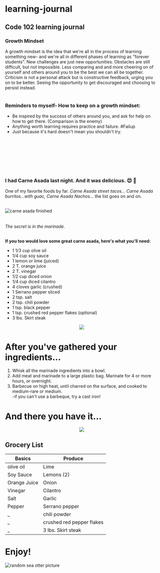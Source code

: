 # learning-journal
## Code 102 learning journal

### Growth Mindset
A growth mindset is the idea that we're all in the process of learning something new- and we're all in different phases of learning as "forever students". New challenges are just new opportunities. Obstacles are still difficult, but not impossible. Less comparing and and more cheering on of yourself and others around you to be the best we can all be together. Criticism is not a personal attack but is constructive feedback, urging you on to be better. Seeing the opportunity to get discouraged and choosing to persist instead. 
<br></br>
### Reminders to myself- How to keep on a growth mindset: 
- Be inspired by the success of others around you, and ask for help on how to get there. (Comparison is the enemy)
- Anything worth learning requires practice and failure. #Failup
- Just because it's hard doesn't mean you shouldn't try. 
<br></br><br></br><br></br><br></br>


  
### I had Carne Asada last night. And it was delicious. :heart_eyes: :drooling_face:

One of my favorite foods by far. *Carne Asada street tacos... Carne Asada burritos...with guac, Carne Asada Nachos*... the list goes on and on.
<br></br> 

  
![carne asada finished](https://images.unsplash.com/photo-1586840239918-bbbc9cfff948?ixlib=rb-1.2.1&ixid=eyJhcHBfaWQiOjEyMDd9&auto=format&fit=crop&w=900&q=60)
<br>
<br>
<br>
*The secret is in the marinade.*
<br></br> 


**If you too would love some great carne asada, here's what you'll need:**

- 1 1/3 cup olive oil
- 1/4 cup soy sauce
- 1 lemon or lime (juiced)
- 2 T. orange juice
- 2 T. vinegar
- 1/2 cup diced onion
- 1/4 cup diced cilantro
- 4 cloves garlic (crushed)
- 1 Serrano pepper sliced
- 2 tsp. salt
- 2 tsp. chili powder
- 1 tsp. black pepper
- 1 tsp. crushed red pepper flakes (optional)
- 3 lbs. Skirt steak

<p align="center">
  <img src="https://media3.giphy.com/media/l4SHS5CojUqEpZsEI4/giphy.gif">
</p>

# After you've gathered your ingredients...
1. Whisk all the marinade ingredients into a bowl.
1. Add meat and marinade to a large plastic bag. Marinate for 4 or more hours, or overnight.
1. Barbecue on high heat, until charred on the surface, and cooked to medium-rare or medium.
<br> -if you can't use a barbeque, try a cast iron!

# And there you have it... 

<p align="center">
  <img src="https://media3.giphy.com/media/lONiIfqqm0My4o1bPW/giphy.gif">
</p>


## Grocery List

Basics | Produce
------------ | -------------
olive oil | Lime
Soy Sauce | Lemons (2)
Orange Juice | Onion
Vinegar| Cilantro
Salt | Garlic
Pepper | Serrano pepper
_ | chili powder
_ | crushed red pepper flakes
_ | 3 lbs. Skirt steak

# Enjoy! 


![random sea otter picture](https://cdn.imgbin.com/4/0/13/imgbin-cartoon-otter-qHpNBHVCZyEucU9qtYMQ9F3gV.jpg)

